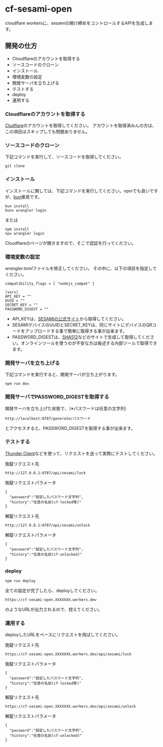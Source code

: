 # cf-sesami-open

cloudflare workersに、sesamiの開け締めをコントロールするAPIを生成します。

## 開発の仕方

- Cloudflareのアカウントを取得する
- ソースコードのクローン
- インストール
- 環境変数の設定
- 開発サーバを立ち上げる
- テストする
- deploy
- 運用する

### Cloudflareのアカウントを取得する

[Cludflare](https://www.cloudflare.com/ja-jp/)のアカウントを取得してください。
アカウントを取得済みんの方は、この項目はスキップしても問題ありません。

### ソースコードのクローン

下記コマンドを実行して、ソースコードを取得してください。

```
git clone 
```

### インストール

インストールに関しては、下記コマンドを実行してください。npmでも良いですが、[bun](https://bun.sh/)推奨です。

```
bun install
bunx wrangler login
```

または

```
npm install
npx wrangler login
```

Cloudflareのページが開きますので、そこで認証を行ってください。



### 環境変数の設定

*wrangler.toml*ファイルを修正してください。
その中に、以下の項目を指定してください。

```
compatibility_flags = [ "nodejs_compat" ]

[vars]
API_KEY = ""
UUID = ""
SECRET_KEY = ""
PASSWORD_DIGEST = ""
```

- API_KEYは、[SESAMIの公式サイト](https://partners.candyhouse.co/)から取得してください。
- SESAMIデバイスのUUIDとSECRET_KEYは、同じサイトにデバイスのQRコードをアップロードする事で簡単に取得する事が出来ます。
- PASSWORD_DIGESTは、[SHA512](https://emn178.github.io/online-tools/sha512.html)などのサイトで生成して取得してください。オンラインツールを使うのが不安な方は後述する内部ツールで取得できます。


### 開発サーバを立ち上げる


下記コマンドを実行すると、開発サーバが立ち上がります。

```
npm run dev
```

### 開発サーバでPASSWORD_DIGESTを取得する

開発サーバを立ち上げた状態で、（※パスワードは任意の文字列）

```
http://localhost:8787/generate/パスワード
```

とアクセスすると、PASSWORD_DIGESTを取得する事が出来ます。

### テストする

[Thunder Client](https://www.thunderclient.com/)などを使って、リクエストを送って実際にテストしてください。

施錠リクエスト先

```
http://127.0.0.1:8787/api/sesami/lock
```

施錠リクエストパラメータ

```
{
  "password":"設定したパスワード文字列",
  "history":"任意の名前(cf-locked等)"
}
```

解錠リクエスト先

```
http://127.0.0.1:8787/api/sesami/unlock
```

解錠リクエストパラメータ

```
{
  "password":"設定したパスワード文字列",
  "history":"任意の名前(cf-unlocked)"
}
```


### deploy

```
npm run deploy
```

全ての設定が完了したら、deployしてください。

```
https://cf-sesami-open.XXXXXXX.workers.dev
```

のようなURLが出力されるので、控えてください。

### 運用する

deployしたURLをベースにリクエストを飛ばしてください。

施錠リクエスト先

```
https://cf-sesami-open.XXXXXXX.workers.dev/api/sesami/lock
```

施錠リクエストパラメータ

```
{
  "password":"設定したパスワード文字列",
  "history":"任意の名前(cf-locked等)"
}
```

解錠リクエスト先

```
https://cf-sesami-open.XXXXXXX.workers.dev/api/sesami/unlock
```

解錠リクエストパラメータ

```
{
  "password":"設定したパスワード文字列",
  "history":"任意の名前(cf-unlocked)"
}
```
